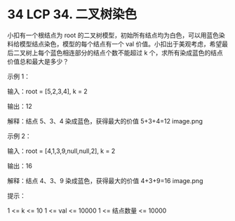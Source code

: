 # 34 LCP 34. 二叉树染色
小扣有一个根结点为 root 的二叉树模型，初始所有结点均为白色，可以用蓝色染料给模型结点染色，模型的每个结点有一个 val 价值。小扣出于美观考虑，希望最后二叉树上每个蓝色相连部分的结点个数不能超过 k 个，求所有染成蓝色的结点价值总和最大是多少？

示例 1：

输入：root = [5,2,3,4], k = 2

输出：12

解释：结点 5、3、4 染成蓝色，获得最大的价值 5+3+4=12
image.png

示例 2：

输入：root = [4,1,3,9,null,null,2], k = 2

输出：16

解释：结点 4、3、9 染成蓝色，获得最大的价值 4+3+9=16
image.png

提示：

1 <= k <= 10
1 <= val <= 10000
1 <= 结点数量 <= 10000
